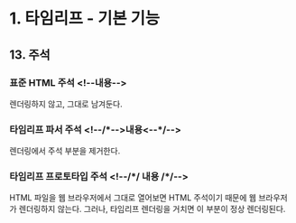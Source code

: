 # 1. 타임리프 - 기본 기능
## 13. 주석
### 표준 HTML 주석 \<!--내용-->
렌더링하지 않고, 그대로 남겨둔다.

### 타임리프 파서 주석 \<!--/\*-->내용\<--\*/-->
렌더링에서 주석 부분을 제거한다.

### 타임리프 프로토타입 주석 \<!--/\*/ 내용 /\*/-->
HTML 파일을 웹 브라우저에서 그대로 열어보면 HTML 주석이기 때문에 웹 브라우저가 렌더링하지 않는다.
그러나, 타임리프 렌더링을 거치면 이 부분이 정상 렌더링된다.
